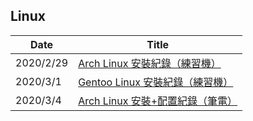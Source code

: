 ## Linux

| Date | Title |
| ---- | ----- |
| 2020/2/29 | [Arch Linux 安裝紀錄（練習機）](/linux/arch_install_practice.md) |
| 2020/3/1  | [Gentoo Linux 安裝紀錄（練習機）](/linux/gentoo_install_practice.md) |
| 2020/3/4  | [Arch Linux 安裝+配置紀錄（筆電）](/linux/arch_install_notebook.md) |
